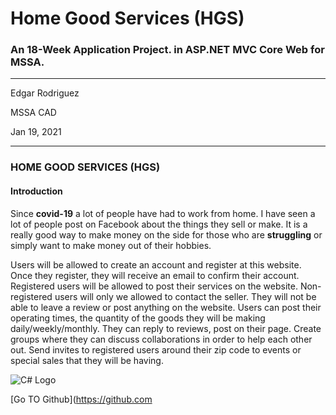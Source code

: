 # Home Good Services (HGS)
### An 18-Week Application Project. in ASP.NET MVC Core Web for MSSA.

---

Edgar Rodriguez

MSSA CAD

Jan 19, 2021

---

### HOME GOOD SERVICES (HGS)

#### Introduction
Since **covid-19** a lot of people have had to work from home. 
I have seen a lot of people post on Facebook about the things they sell or make. 
It is a really good way to make money on the side for those who are **struggling** or simply want to make money out of their hobbies.


Users will be allowed to create an account and register at this website. Once they register, they will receive an email to confirm their account.
Registered users will be allowed to post their services on the website. Non-registered users will only we allowed to contact the seller.
They will not be able to leave a review or post anything on the website.
Users can post their operating times, the quantity of the goods they will be making daily/weekly/monthly.
They can reply to reviews, post on their page. Create groups where they can discuss collaborations in order to help each other out. 
Send invites to registered users around their zip code to events or special sales that they will be having. 


![C# Logo](https://www.google.com/url?sa=i&url=https%3A%2F%2Fcommons.wikimedia.org%2Fwiki%2FFile%3AC_Sharp_logo.png&psig=AOvVaw13LSxWFAJe2VJAr3NabOp4&ust=1612143303992000&source=images&cd=vfe&ved=0CAIQjRxqFwoTCMCc_IOExe4CFQAAAAAdAAAAABAO)

[Go TO Github](https://github.com
